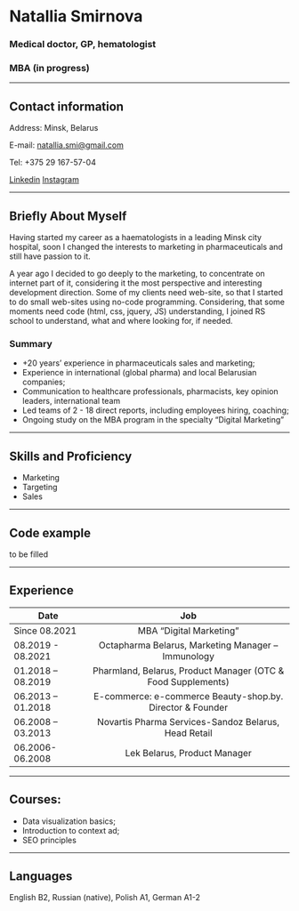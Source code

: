 # **Natallia Smirnova**
### **Medical doctor, GP, hematologist** 
### **MBA (in progress)**
********* 
## **Contact information**
Address: Minsk, Belarus

E-mail: natallia.smi@gmail.com

Tel: +375 29 167-57-04

[Linkedin](https://www.linkedin.com/in/natallia-smirnova)
[Instagram](https://instagram.com/digitalis_by)
********* 
## **Briefly About Myself**
Having started my career as a haematologists in a leading Minsk city hospital, soon I changed the interests to marketing in pharmaceuticals and still have passion to it.

A year ago I decided to go deeply to the marketing, to concentrate on internet part of it, considering it the most perspective and interesting development direction. Some of my clients need web-site, so that I started to do small web-sites using no-code programming. Considering, that some moments need code (html, css, jquery, JS) understanding, I joined RS school to understand, what and where looking for, if needed.

### **Summary**
*	+20 years’ experience in pharmaceuticals sales and marketing;
*	Experience in international (global pharma) and local Belarusian companies; 
*	Communication to healthcare professionals, pharmacists, key opinion leaders, international team
*	Led teams of 2 - 18 direct reports, including employees hiring, coaching;
*	Ongoing study on the MBA program in the specialty “Digital Marketing”
********* 
## **Skills and Proficiency**
*	Marketing
*	Targeting
*	Sales
********* 
## **Code example**
to be filled
********* 
## **Experience**
Date    | Job  
-----------|:-------: 
Since 08.2021 | MBA “Digital Marketing” 
08.2019 - 08.2021 | Octapharma Belarus, Marketing Manager – Immunology
01.2018 – 08.2019 | Pharmland, Belarus, Product Manager (OTC & Food Supplements)
06.2013 – 01.2018 | E-commerce: e-commerce Beauty-shop.by. Director & Founder
06.2008 – 03.2013 | Novartis Pharma Services-Sandoz Belarus, Head Retail
06.2006-06.2008 | Lek Belarus, Product Manager
********* 
## **Courses:**
* Data visualization basics; 
* Introduction to context ad; 
* SEO principles
********* 
## **Languages**
English B2, Russian (native), Polish A1, German A1-2
